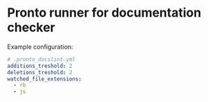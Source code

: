 # Pronto runner for documentation checker

Example configuration:

```yaml
# .pronto_docslint.yml
additions_treshold: 2
deletions_treshold: 2
watched_file_extensions:
  - rb
  - js
```
